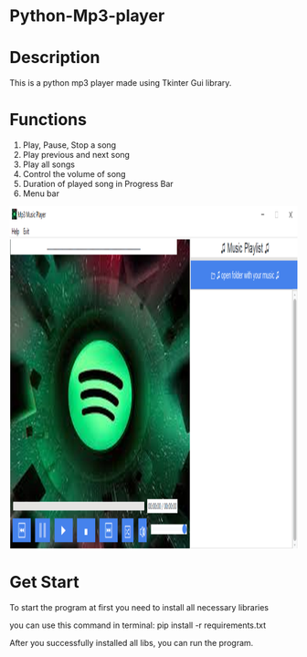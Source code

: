 # Python-Mp3-player

# Description
This is a python mp3 player made using Tkinter Gui library.

# Functions
1) Play, Pause, Stop a song
2) Play previous and next song
3) Play all songs
4) Control the volume of song
5) Duration of played song in Progress Bar 
6) Menu bar

<img src="images/preview.png" alt="mp3 player image" width="800" height="600">

# Get Start

To start the program at first you need to install all necessary libraries

you can use this command in terminal: pip install -r requirements.txt

After you successfully installed all libs, you can run the program.